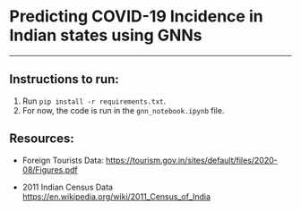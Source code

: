 # Predicting COVID-19 Incidence in Indian states using GNNs
---

## Instructions to run:

1. Run ```pip install -r requirements.txt```.
2. For now, the code is run in the ```gnn_notebook.ipynb``` file.

## Resources:

* Foreign Tourists Data: https://tourism.gov.in/sites/default/files/2020-08/Figures.pdf

* 2011 Indian Census Data
https://en.wikipedia.org/wiki/2011_Census_of_India
